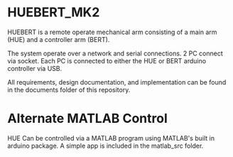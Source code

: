 # HUEBERT_MK2
HUEBERT is a remote operate mechanical arm consisting of a main arm (HUE) and a controller arm (BERT).

The system operate over a network and serial connections. 2 PC connect via socket. Each PC is connected to either the HUE or BERT arduino controller via USB.

All requirements, design documentation, and implementation can be found in the documents folder of this repository.

# Alternate MATLAB Control
HUE Can be controlled via a MATLAB program using MATLAB's built in arduino package. A simple app is included in the matlab_src folder.
